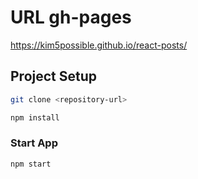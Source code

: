 # URL gh-pages

https://kim5possible.github.io/react-posts/

## Project Setup

```sh
git clone <repository-url>
```

```sh
npm install
```

### Start App

```sh
npm start
```
